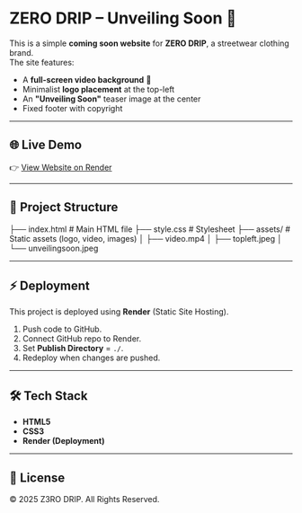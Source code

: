 # ZERO DRIP – Unveiling Soon 🚀

This is a simple **coming soon website** for **ZERO DRIP**, a streetwear clothing brand.  
The site features:  
- A **full-screen video background** 🎥  
- Minimalist **logo placement** at the top-left  
- An **"Unveiling Soon"** teaser image at the center  
- Fixed footer with copyright  

---

## 🌐 Live Demo
👉 [View Website on Render](https://zerodrip.onrender.com/)  

---

## 📂 Project Structure
├── index.html # Main HTML file
├── style.css # Stylesheet
├── assets/ # Static assets (logo, video, images)
│ ├── video.mp4
│ ├── topleft.jpeg
│ └── unveilingsoon.jpeg


---

## ⚡ Deployment
This project is deployed using **Render** (Static Site Hosting).  
1. Push code to GitHub.  
2. Connect GitHub repo to Render.  
3. Set **Publish Directory** = `./`.  
4. Redeploy when changes are pushed.  

---

## 🛠️ Tech Stack
- **HTML5**  
- **CSS3**  
- **Render (Deployment)**  

---

## 📜 License
&copy; 2025 Z3RO DRIP. All Rights Reserved.  
